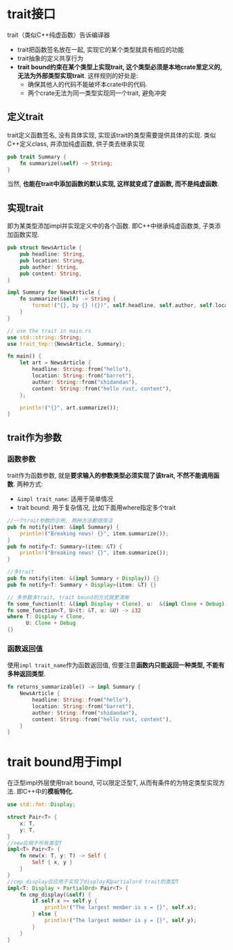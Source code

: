 
# trait接口
trait（类似C++纯虚函数）告诉编译器
* trait把函数签名放在一起, 实现它的某个类型就具有相应的功能
* trait抽象的定义共享行为
* **trait bound约束在某个类型上实现trait, 这个类型必须是本地crate里定义的, 无法为外部类型实现trait**. 这样规则的好处是:
    * 确保其他人的代码不能破坏本crate中的代码.
    * 两个crate无法为同一类型实现同一个trait, 避免冲突

## 定义trait
trait定义函数签名, 没有具体实现, 实现该trait的类型需要提供具体的实现.
类似C++定义class, 并添加纯虚函数, 供子类去继承实现
```rust
pub trait Summary {
    fn summarize(&self) -> String;
}
```
当然, **也能在trait中添加函数的默认实现, 这样就变成了虚函数, 而不是纯虚函数**.

## 实现trait
即为某类型添加impl并实现定义中的各个函数. 即C++中继承纯虚函数类, 子类添加函数实现.
```rust
pub struct NewsArticle {
    pub headline: String,
    pub location: String,
    pub author: String,
    pub content: String,
}

impl Summary for NewsArticle {
    fn summarize(&self) -> String {
        format!("{}, by {} ({})", self.headline, self.author, self.location)
    }
}

// use the trait in main.rs
use std::string::String;
use trait_tmp::{NewsArticle, Summary};

fn main() {
    let art = NewsArticle {
        headline: String::from("hello"),
        location: String::from("barret"),
        author: String::from("shidandan"),
        content: String::from("hello rust, content"),
    };

    println!("{}", art.summarize());
}
```

## trait作为参数
### 函数参数
trait作为函数参数, 就是**要求输入的参数类型必须实现了该trait, 不然不能调用函数**.
两种方式:
* `&impl trait_name`: 适用于简单情况
* trait bound: 用于复杂情况, 比如下面用where指定多个trait
```rust
//一个trait参数的示例, 两种方法都很简洁
pub fn notify(item: &impl Summary) {
    println!("Breaking news! {}", item.summarize());
}
pub fn notify<T: Summary>(item: &T) {
    println!("Breaking news! {}", item.summarize());
}

//多trait
pub fn notify(item: &(impl Summary + Display)) {}
pub fn notify<T: Summary + Display>(item: &T) {}

// 多参数多trait, trait bound的方式就更清晰
fn some_function(t: &(impl Display + Clone), u:  &(impl Clone + Debug)){}
fn some_function<T, U>(t: &T, u: &U) -> i32
where T: Display + Clone,
      U: Clone + Debug
{}
```

### 函数返回值
使用`impl trait_name`作为函数返回值, 但要注意**函数内只能返回一种类型, 不能有多种返回类型**.
```rust
fn returns_summarizable() -> impl Summary {
    NewsArticle {
        headline: String::from("hello"),
        location: String::from("barret"),
        author: String::from("shidandan"),
        content: String::from("hello rust, content"),
    }
}
```

# trait bound用于impl<T>
在泛型impl<T>外层使用trait bound, 可以限定泛型T, 从而有条件的为特定类型实现方法. 即C++中的**模板特化**.
```rust
use std::fmt::Display;

struct Pair<T> {
    x: T,
    y: T,
}
//new应用于所有类型T
impl<T> Pair<T> {
    fn new(x: T, y: T) -> Self {
        Self { x, y }
    }
}
//cmp_display仅应用于实现了display和partialord trait的类型T
impl<T: Display + PartialOrd> Pair<T> {
    fn cmp_display(&self) {
        if self.x >= self.y {
            println!("The largest member is x = {}", self.x);
        } else {
            println!("The largest member is y = {}", self.y);
        }
    }
}
```
